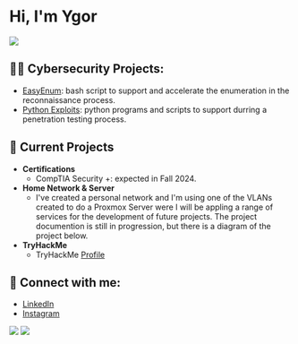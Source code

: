 <h1>Hi, I'm Ygor </h1>
<a href="https://linkedin.com/in/ygorhonesto"><img src="https://img.shields.io/badge/-LinkedIn-0072b1?&style=for-the-badge&logo=linkedin&logoColor=white" /></a>
<h2>👨‍💻 Cybersecurity Projects:</h2>

- [EasyEnum](https://github.com/honestoygor/EasyEnum): bash script to support and accelerate the enumeration in the reconnaissance process.
- [Python Exploits](https://github.com/honestoygor/pythonexploits): python programs and scripts to support durring a penetration testing process.

<h2>🔭 Current Projects </h2>

- <b>Certifications</b>
  - CompTIA Security +: expected in Fall 2024.
- <b>Home Network & Server</b>
  - I've created a personal network and I'm using one of the VLANs created to do a Proxmox Server were I will be appling a range of services for the development of future projects. The project documention is still in progression, but there is a diagram of the project below.
- <b>TryHackMe</b>
  - TryHackMe [Profile](https://tryhackme.com/p/Honygu)

<h2> 🤳 Connect with me:</h2>

- [LinkedIn](https://www.linkedin.com/in/ygorhonesto)
- [Instagram](https://www.instagram.com/ygorhonesto/)

<a href="https://certification.testout.com/verifycert/6-2C6-VERWN9" target="_blank"><img src="https://img.shields.io/badge/-Testout%20PC%20Pro-0000FF?style=for-the-badge&logo=Testout&logoColor=white" /></a>
<a href="https://www.credly.com/badges/0fed9350-f7ec-4dd1-b433-79b62a3c8ea7/linked_in?t=setevi" target="_blank"><img src="https://img.shields.io/badge/-CompTIA%20A+-0096D6?style=for-the-badge&logo=Comptia&logoColor=white" /></a>

<!--

<h2>📺 YouTube Videos</h2>  

Here are some ideas to get you started:

- 🔭 I’m currently working on ...
- 🌱 I’m currently learning ...
- 👯 I’m looking to collaborate on ...
- 🤔 I’m looking for help with ...
- 💬 Ask me about ...
- 📫 How to reach me: ...
- 😄 Pronouns: ...
- ⚡ Fun fact: ...
-->
